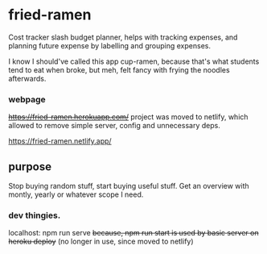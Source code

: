 # fried-ramen

Cost tracker slash budget planner, helps with tracking expenses, and planning future expense by labelling and grouping expenses.

I know I should've called this app cup-ramen, because that's what students tend to eat when broke, but meh, felt fancy with frying the noodles afterwards.


### webpage

~~https://fried-ramen.herokuapp.com/~~
project was moved to netlify, which allowed to remove simple server, config and unnecessary deps.

https://fried-ramen.netlify.app/
## purpose
Stop buying random stuff, start buying useful stuff. Get an overview with montly, yearly or whatever scope I need.

### dev thingies.

localhost: npm run serve
~~because, npm run start is used by basic server on heroku deploy~~ (no longer in use, since moved to netlify)
